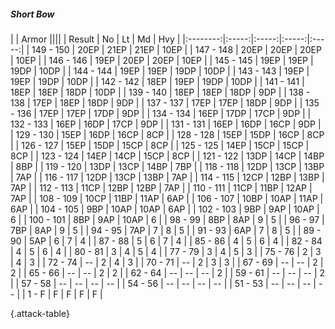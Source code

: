 ##### Short Bow

|      |   Armor   ||||
|   Result   |   No   |   Lt   |   Md   |   Hvy   |
|:--------:|:-----:|:-----:|:-----:|:-----:|
| 149 - 150 | 20EP | 21EP | 21EP | 10EP |
| 147 - 148 | 20EP | 20EP | 20EP | 10EP |
| 146 - 146 | 19EP | 20EP | 20EP | 10EP |
| 145 - 145 | 19EP | 19EP | 19DP | 10DP |
| 144 - 144 | 19EP | 19EP | 19DP | 10DP |
| 143 - 143 | 19EP | 19EP | 19DP | 10DP |
| 142 - 142 | 18EP | 19EP | 19DP | 10DP |
| 141 - 141 | 18EP | 18EP | 18DP | 10DP |
| 139 - 140 | 18EP | 18EP | 18DP | 9DP |
| 138 - 138 | 17EP | 18EP | 18DP | 9DP |
| 137 - 137 | 17EP | 17EP | 18DP | 9DP |
| 135 - 136 | 17EP | 17EP | 17DP | 9DP |
| 134 - 134 | 16EP | 17DP | 17CP | 9DP |
| 132 - 133 | 16EP | 16DP | 17CP | 9DP |
| 131 - 131 | 16EP | 16DP | 16CP | 9DP |
| 129 - 130 | 15EP | 16DP | 16CP | 8CP |
| 128 - 128 | 15EP | 15DP | 16CP | 8CP |
| 126 - 127 | 15EP | 15DP | 15CP | 8CP |
| 125 - 125 | 14EP | 15CP | 15CP | 8CP |
| 123 - 124 | 14EP | 14CP | 15CP | 8CP |
| 121 - 122 | 13DP | 14CP | 14BP | 8BP |
| 119 - 120 | 13DP | 13CP | 14BP | 7BP |
| 118 - 118 | 12DP | 13CP | 13BP | 7AP |
| 116 - 117 | 12DP | 13CP | 13BP | 7AP |
| 114 - 115 | 12CP | 12BP | 13BP | 7AP |
| 112 - 113 | 11CP | 12BP | 12BP | 7AP |
| 110 - 111 | 11CP | 11BP | 12AP | 7AP |
| 108 - 109 | 10CP | 11BP | 11AP | 6AP |
| 106 - 107 | 10BP | 10AP | 11AP | 6AP |
| 104 - 105 | 9BP | 10AP | 10AP | 6AP |
| 102 - 103 | 9BP | 9AP | 10AP | 6 |
| 100 - 101 | 8BP | 9AP | 10AP | 6 |
| 98 - 99 | 8BP | 8AP | 9 | 5 |
| 96 - 97 | 7BP | 8AP | 9 | 5 |
| 94 - 95 | 7AP | 7 | 8 | 5 |
| 91 - 93 | 6AP | 7 | 8 | 5 |
| 89 - 90 | 5AP | 6 | 7 | 4 |
| 87 - 88 | 5 | 6 | 7 | 4 |
| 85 - 86 | 4 | 5 | 6 | 4 |
| 82 - 84 | 4 | 5 | 6 | 4 |
| 80 - 81 | 3 | 4 | 5 | 4 |
| 77 - 79 | 3 | 4 | 5 | 3 |
| 75 - 76 | 2 | 3 | 4 | 3 |
| 72 - 74 | --  | 2 | 4 | 3 |
| 70 - 71 | --  | 2 | 3 | 3 |
| 67 - 69 | --  | --  | 2 | 2 |
| 65 - 66 | --  | --  | 2 | 2 |
| 62 - 64 | --  | --  | --  | 2 |
| 59 - 61 | --  | --  | --  | 2 |
| 57 - 58 | --  | --  | --  | --  |
| 54 - 56 | --  | --  | --  | --  |
| 51 - 53 | --  | --  | --  | --  |
| 1 - F | F | F | F | F |

{.attack-table}
